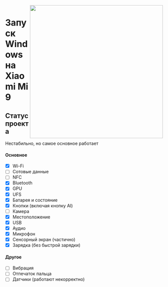﻿<img align="right" src="https://github.com/woacepheus/Port-Windows-11-Xiaomi-Mi-9/blob/main/cepheus.png" width="425">

# Запуск Windows на Xiaomi Mi 9

## Статус проекта

Нестабильно, но самое основное работает

#### Основное

- [x] Wi-Fi
- [ ] Сотовые данные 
- [ ] NFC 
- [x] Bluetooth
- [x] GPU
- [x] UFS
- [x] Батарея и состояние
- [x] Кнопки (включая кнопку AI)
- [ ] Камера
- [x] Местоположение
- [x] USB
- [x] Аудио
- [x] Микрофон
- [x] Сенсорный экран (частично)
- [x] Зарядка (без быстрой зарядки)

#### Другое

- [ ] Вибрация
- [ ] Отпечаток пальца
- [ ] Датчики (работают некорректно)
